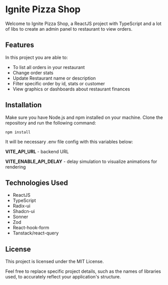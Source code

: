 # Ignite Pizza Shop

Welcome to Ignite Pizza Shop, a ReactJS project with TypeScript and a lot of libs to create an admin panel to restaurant to view orders.

## Features

In this project you are able to:

- To list all orders in your restaurant
- Change order stats
- Update Restaurant name or description
- Filter specific order by id, stats or customer
- View graphics or dashboards about restaurant finances

## Installation

Make sure you have Node.js and npm installed on your machine. Clone the repository and run the following command:


```shell
npm install
```

It will be necessary .env file config with this variables below:

**VITE_API_URL** - backend URL

**VITE_ENABLE_API_DELAY** - delay simulation to visualize animations for rendering

## Technologies Used

* ReactJS
* TypeScript
* Radix-ui
* Shadcn-ui
* Sonner
* Zod
* React-hook-form
* Tanstack/react-query

## License

This project is licensed under the MIT License.

Feel free to replace specific project details, such as the names of libraries used, to accurately reflect your application's structure.
